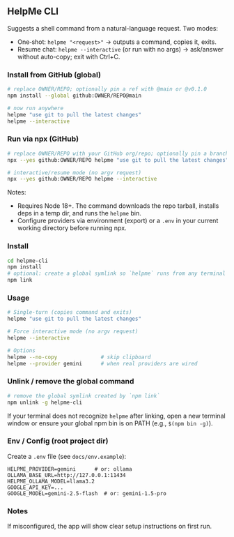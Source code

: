 ## HelpMe CLI

Suggests a shell command from a natural-language request. Two modes:
- One‑shot: `helpme "<request>"` → outputs a command, copies it, exits.
- Resume chat: `helpme --interactive` (or run with no args) → ask/answer without auto-copy; exit with Ctrl+C.

### Install from GitHub (global)

```bash
# replace OWNER/REPO; optionally pin a ref with @main or @v0.1.0
npm install --global github:OWNER/REPO@main

# now run anywhere
helpme "use git to pull the latest changes"
helpme --interactive
```

### Run via npx (GitHub)

```bash
# replace OWNER/REPO with your GitHub org/repo; optionally pin a branch or tag with @main
npx --yes github:OWNER/REPO helpme "use git to pull the latest changes"

# interactive/resume mode (no argv request)
npx --yes github:OWNER/REPO helpme --interactive
```

Notes:
- Requires Node 18+. The command downloads the repo tarball, installs deps in a temp dir, and runs the `helpme` bin.
- Configure providers via environment (export) or a `.env` in your current working directory before running npx.

### Install

```bash
cd helpme-cli
npm install
# optional: create a global symlink so `helpme` runs from any terminal
npm link
```

### Usage

```bash
# Single-turn (copies command and exits)
helpme "use git to pull the latest changes"

# Force interactive mode (no argv request)
helpme --interactive

# Options
helpme --no-copy              # skip clipboard
helpme --provider gemini      # when real providers are wired
```

### Unlink / remove the global command

```bash
# remove the global symlink created by `npm link`
npm unlink -g helpme-cli
```

If your terminal does not recognize `helpme` after linking, open a new terminal window or ensure your global npm bin is on PATH (e.g., `$(npm bin -g)`).

### Env / Config (root project dir)

Create a `.env` file (see `docs/env.example`):

```
HELPME_PROVIDER=gemini      # or: ollama
OLLAMA_BASE_URL=http://127.0.0.1:11434
HELPME_OLLAMA_MODEL=llama3.2
GOOGLE_API_KEY=...
GOOGLE_MODEL=gemini-2.5-flash  # or: gemini-1.5-pro
```

### Notes

If misconfigured, the app will show clear setup instructions on first run.


